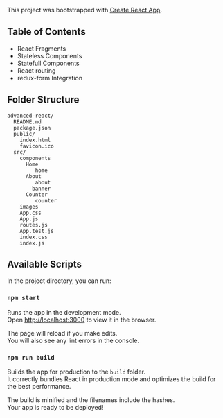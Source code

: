 This project was bootstrapped with [Create React App](https://github.com/facebookincubator/create-react-app).

## Table of Contents

- React Fragments
- Stateless Components
- Statefull Components
- React routing
- redux-form Integration

## Folder Structure

```
advanced-react/
  README.md
  package.json
  public/
    index.html
    favicon.ico
  src/
    components
      Home
         home
      About
         about
        banner
      Counter
         counter
    images
    App.css
    App.js
    routes.js
    App.test.js
    index.css
    index.js
```

## Available Scripts

In the project directory, you can run:

### `npm start`

Runs the app in the development mode.<br>
Open [http://localhost:3000](http://localhost:3000) to view it in the browser.

The page will reload if you make edits.<br>
You will also see any lint errors in the console.

### `npm run build`

Builds the app for production to the `build` folder.<br>
It correctly bundles React in production mode and optimizes the build for the best performance.

The build is minified and the filenames include the hashes.<br>
Your app is ready to be deployed!
